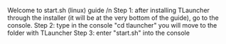 Welcome to start.sh (linux) guide /n
Step 1: after installing TLauncher through the installer (it will be at the very bottom of the guide), go to the console.
Step 2: type in the console "cd tlauncher" you will move to the folder with TLauncher
Step 3: enter "start.sh" into the console
